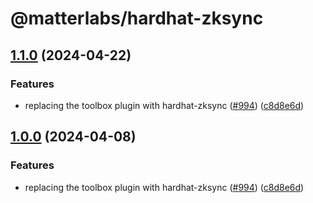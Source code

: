 # @matterlabs/hardhat-zksync

## [1.1.0](https://github.com/roodeag/hardhat-zksync/compare/@matterlabs/hardhat-zksync-v1.0.0...@matterlabs/hardhat-zksync-v1.1.0) (2024-04-22)


### Features

* replacing the toolbox plugin with hardhat-zksync ([#994](https://github.com/roodeag/hardhat-zksync/issues/994)) ([c8d8e6d](https://github.com/roodeag/hardhat-zksync/commit/c8d8e6d3e0e9c4f410122694938644aaec9757eb))

## [1.0.0](https://github.com/matter-labs/hardhat-zksync/compare/@matterlabs/hardhat-zksync-v1.0.0...@matterlabs/hardhat-zksync-v1.0.0) (2024-04-08)


### Features

* replacing the toolbox plugin with hardhat-zksync ([#994](https://github.com/matter-labs/hardhat-zksync/issues/994)) ([c8d8e6d](https://github.com/matter-labs/hardhat-zksync/commit/c8d8e6d3e0e9c4f410122694938644aaec9757eb))
